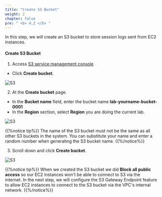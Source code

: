 ```yaml
---
title: "Create S3 Bucket"
weight: 2
chapter: false
pre: " <b> 4.2 </b> "
---
```


In this step, we will create an S3 bucket to store session logs sent from EC2 instances.

#### Create **S3 Bucket**

1. Access [S3 service management console](https://s3.console.aws.amazon.com/s3/home)

- Click **Create bucket**.

![S3](/images/4.s3/005-s3.png)

2. At the **Create bucket** page.

- In the **Bucket name** field, enter the bucket name **lab-yourname-bucket-0001**
- In the **Region** section, select **Region** you are doing the current lab.

![S3](/images/4.s3/006-s3.png)

{{%notice tip%}}
The name of the S3 bucket must not be the same as all other S3 buckets in the system. You can substitute your name and enter a random number when generating the S3 bucket name.
{{%/notice%}}

3. Scroll down and click **Create bucket**.

![S3](/images/4.s3/007-s3.png)

{{%notice tip%}}
When we created the S3 bucket we did **Block all public access** so our EC2 instances won't be able to connect to S3 via the internet.
In the next step, we will configure the S3 Gateway Endpoint feature to allow EC2 instances to connect to the S3 bucket via the VPC's internal network.
{{%/notice%}}
